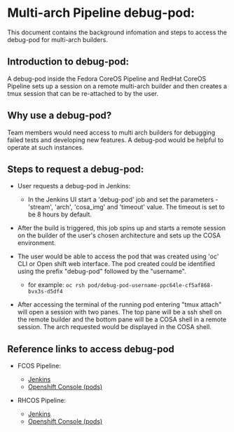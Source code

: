 # Multi-arch Pipeline debug-pod:
This document contains the background infomation and steps to access the debug-pod for multi-arch builders.


## Introduction to debug-pod:

A debug-pod inside the Fedora CoreOS Pipeline and RedHat CoreOS Pipeline sets up a session on a remote multi-arch builder and then creates a tmux session that can be re-attached to by the user.


## Why use a debug-pod?

Team members would need access to multi arch builders for debugging failed tests and developing new features. A debug-pod would be helpful to operate at such instances. 


## Steps to request a debug-pod:

- User requests a debug-pod in Jenkins: 
    - In the Jenkins UI start a 'debug-pod' job and set the parameters - 'stream', 'arch', 'cosa_img' and 'timeout' value. The timeout is set to be 8 hours by default.

- After the build is triggered, this job spins up and starts a remote session on the builder of the user's chosen architecture and sets up the COSA environment.

- The user would be able to access the pod that was created using 'oc' CLI or Open shift web interface. The pod created could be identified using the prefix "debug-pod" followed by the "username".
    - for example: `oc rsh pod/debug-pod-username-ppc64le-cf5af868-bvx3s-d5df4`

- After accessing the terminal of the running pod entering "tmux attach" will open a session with two panes. The top pane will be a ssh shell on the remote builder and the bottom pane will be a COSA shell in a remote session. The arch requested would be displayed in the COSA shell.


## Reference links to access debug-pod

- FCOS Pipeline:
    - [Jenkins](https://jenkins-fedora-coreos-pipeline.apps.ocp.fedoraproject.org/job/debug-pod/)
    - [Openshift Console (pods)](https://console-openshift-console.apps.ocp.fedoraproject.org/k8s/ns/fedora-coreos-pipeline/core~v1~Pod)

- RHCOS Pipeline:
    - [Jenkins](https://jenkins-rhcos.apps.ocp-virt.prod.psi.redhat.com/job/debug-pod/)
    - [Openshift Console (pods)](https://console-openshift-console.apps.ocp-virt.prod.psi.redhat.com/k8s/ns/rhcos/core~v1~Pod)
